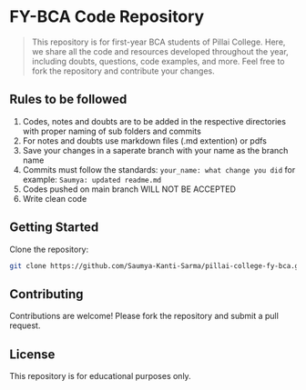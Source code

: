 
# FY-BCA Code Repository

>This repository is for first-year BCA students of Pillai College. Here, we share all the code and resources developed throughout the year, including doubts, questions, code examples, and more. Feel free to fork the repository and contribute your changes.

## Rules to be followed
1. Codes, notes and doubts are to be added in the respective  directories with proper naming of sub folders and commits
2. For notes and doubts use markdown files (.md extention) or pdfs
3. Save your changes in a saperate branch with your name as the branch name
4. Commits must follow the standards: `your_name: what change you did` for example: `Saumya: updated readme.md`
5. Codes pushed on main branch WILL NOT BE ACCEPTED
6. Write clean code

##  Getting Started

Clone the repository:

```sh
git clone https://github.com/Saumya-Kanti-Sarma/pillai-college-fy-bca.git
```

##  Contributing

Contributions are welcome! Please fork the repository and submit a pull request.

##  License

This repository is for educational purposes only.